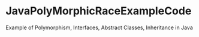 # JavaPolyMorphicRaceExampleCode
Example of Polymorphism, Interfaces, Abstract Classes, Inheritance in Java

